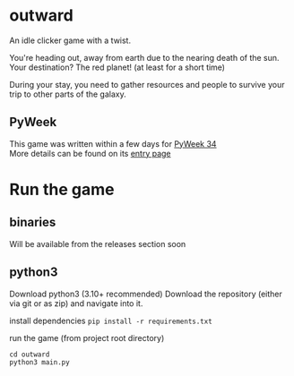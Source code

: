 # outward

An idle clicker game with a twist.

You're heading out, away from earth due to the nearing death of the sun.
Your destination? The red planet! (at least for a short time)

During your stay, you need to gather resources and people to survive your trip to other parts of the galaxy.

## PyWeek
This game was written within a few days for [PyWeek 34](https://pyweek.org/34/)<br/>
More details can be found on its [entry page](https://pyweek.org/e/outward/)


# Run the game

## binaries
Will be available from the releases section soon

## python3
Download python3 (3.10+ recommended)
Download the repository (either via git or as zip) and navigate into it.

install dependencies
`pip install -r requirements.txt`

run the game (from project root directory)
```shell
cd outward
python3 main.py
```
